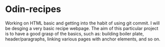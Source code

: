 # Odin-recipes
Working on HTML basic and getting into the habit of using git commit. I will be desging a very basic recipe webpage.
The aim of this particular project is to have a good grasp of the basics, such as: building boiler plate, header/paragraphs, linking various pages with anchor elements, and so on. 
